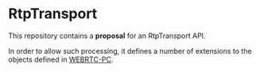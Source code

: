 # RtpTransport

This repository contains a **proposal** for an RtpTransport API.

In order to allow such processing, it defines a number of extensions
to the objects defined in [WEBRTC-PC](https://w3c.github.io/webrtc-pc/).


